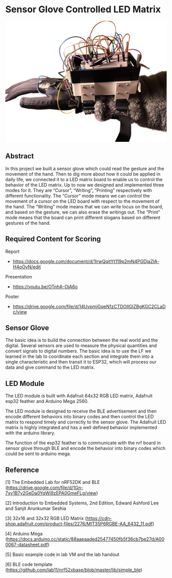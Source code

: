 # Sensor Glove Controlled LED Matrix

![avatar](https://github.com/zengziyunthomas/Atlas-Gauntlets/blob/main/img/sensor%20glove.png)
## Abstract
In this project we built a sensor glove which could read the gesture and the movement of the hand. Then to dig more about how it could be applied in daily life, we connected it to a LED matrix board to enable us to control the behavior of the LED matrix. Up to now we designed and implemented three modes for it. They are “Cursor”, “Writing”, “Printing” respectively with different functionality. The “Cursor” mode means we can control the movement of a cursor on the LED board with respect to the movement of the hand. The “Writing” mode means that we can write locus on the board, and based on the gesture, we can also erase the writings out. The “Print” mode means that the board can print different slogans based on different gestures of the hand.


## Required Content for Scoring
Report
- https://docs.google.com/document/d/1lrwQqitYt119p2mN4PGDiaZlA-H4oOvN/edit

Presentation
- https://youtu.be/OTnhA-OjA6o

Poster
- https://drive.google.com/file/d/14UvpmjGqeN1zCTDOllGIZBgKGC2CLaDc/view


## Sensor Glove
The basic idea is to build the connection between the real world and the digital. Several sensors are used to measure the physical quantities and convert signals to digital numbers. The basic idea is to use the LF we learned in the lab to coordinate each section and integrate them into a single characteristic and then transit it to ESP32, which will process our data and give command to the LED matrix.

## LED Module

The LED module is built with Adafruit 64x32 RGB LED matrix, Adafruit esp32 feather and Arduino Mega 2560. 

The LED module is designed to receive the BLE advertisement and then encode different behaviors into binary codes and then control the LED matrix to respond timely and correctly to the sensor glove. The Adafruit LED matrix is highly integrated and has a well defined behavior implemented with the arduino library.

The function of the esp32 feather is to communicate with the nrf board in sensor glove through BLE and encode the behavior into binary codes which could be sent to arduino mega.
## Reference
[1]	The Embedded Lab for nRF52DK and BLE (https://drive.google.com/file/d/1Gn-7xy1B7y2GeDa0YqWi9zEPA0GmeFLg/view)

[2]	Introduction to Embedded Systems, 2nd Edition, Edward Ashford Lee and Sanjit Arunkumar Seshia

[3]	32x16 and 32x32 RGB LED Matrix (https://cdn-shop.adafruit.com/product-files/2276/MIT35P6RGBE-AA_6432_11.pdf)

[4]	Arduino Mega (https://docs.arduino.cc/static/88aaeaaded25477450fb5f36cb7be27d/A000067-datasheet.pdf)

[5] Basic example code in lab VM and the lab handout	

[6] BLE code template (https://github.com/lab11/nrf52xbase/blob/master/lib/simple_ble)

